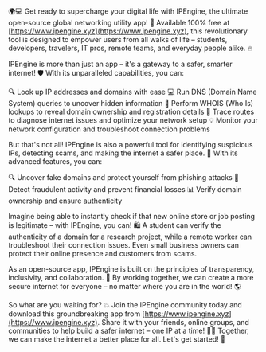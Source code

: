 🌍💻 Get ready to supercharge your digital life with IPEngine, the ultimate open-source global networking utility app! 🚀 Available 100% free at [https://www.ipengine.xyz](https://www.ipengine.xyz), this revolutionary tool is designed to empower users from all walks of life – students, developers, travelers, IT pros, remote teams, and everyday people alike. 🔥

IPEngine is more than just an app – it's a gateway to a safer, smarter internet! 🛡️ With its unparalleled capabilities, you can:

🔍 Look up IP addresses and domains with ease
💻 Run DNS (Domain Name System) queries to uncover hidden information
🔁 Perform WHOIS (Who Is) lookups to reveal domain ownership and registration details
📍 Trace routes to diagnose internet issues and optimize your network setup
💡 Monitor your network configuration and troubleshoot connection problems

But that's not all! IPEngine is also a powerful tool for identifying suspicious IPs, detecting scams, and making the internet a safer place. 💪 With its advanced features, you can:

🔍 Uncover fake domains and protect yourself from phishing attacks
💸 Detect fraudulent activity and prevent financial losses
📊 Verify domain ownership and ensure authenticity

Imagine being able to instantly check if that new online store or job posting is legitimate – with IPEngine, you can! 🛍️ A student can verify the authenticity of a domain for a research project, while a remote worker can troubleshoot their connection issues. Even small business owners can protect their online presence and customers from scams.

As an open-source app, IPEngine is built on the principles of transparency, inclusivity, and collaboration. 🌈 By working together, we can create a more secure internet for everyone – no matter where you are in the world! 🌎

So what are you waiting for? 💥 Join the IPEngine community today and download this groundbreaking app from [https://www.ipengine.xyz](https://www.ipengine.xyz). Share it with your friends, online groups, and communities to help build a safer internet – one IP at a time! 🚀💪 Together, we can make the internet a better place for all. Let's get started! 🔴